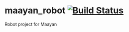 # maayan_robot [![Build Status](https://www.travis-ci.com/amnonpaz/maayan_robot.svg?branch=master)](https://www.travis-ci.com/amnonpaz/maayan_robot)
Robot project for Maayan
